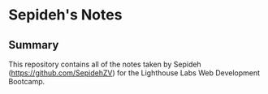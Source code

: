 # Sepideh's Notes 
## Summary 

This repository contains all of the notes taken by Sepideh (https://github.com/SepidehZV) for the Lighthouse Labs Web Development Bootcamp.
